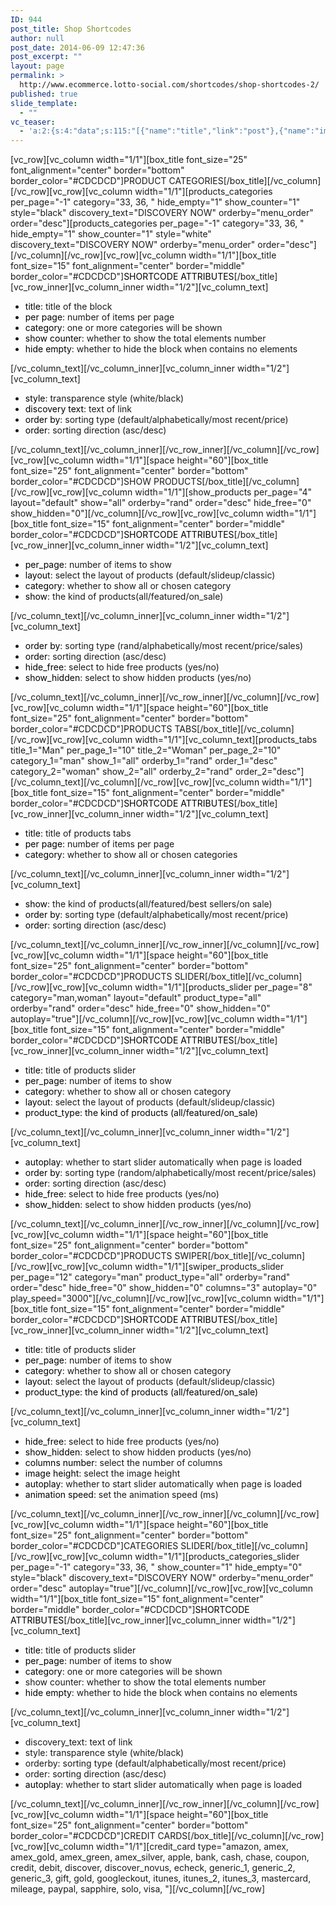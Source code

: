 ```yaml
---
ID: 944
post_title: Shop Shortcodes
author: null
post_date: 2014-06-09 12:47:36
post_excerpt: ""
layout: page
permalink: >
  http://www.ecommerce.lotto-social.com/shortcodes/shop-shortcodes-2/
published: true
slide_template:
  - ""
vc_teaser:
  - 'a:2:{s:4:"data";s:115:"[{"name":"title","link":"post"},{"name":"image","image":"featured","link":"none"},{"name":"text","mode":"excerpt"}]";s:7:"bgcolor";s:0:"";}'
---
```

[vc_row][vc_column width="1/1"][box_title font_size="25" font_alignment="center" border="bottom" border_color="#CDCDCD"]PRODUCT CATEGORIES[/box_title][/vc_column][/vc_row][vc_row][vc_column width="1/1"][products_categories per_page="-1" category="33, 36, " hide_empty="1" show_counter="1" style="black" discovery_text="DISCOVERY NOW" orderby="menu_order" order="desc"][products_categories per_page="-1" category="33, 36, " hide_empty="1" show_counter="1" style="white" discovery_text="DISCOVERY NOW" orderby="menu_order" order="desc"][/vc_column][/vc_row][vc_row][vc_column width="1/1"][box_title font_size="15" font_alignment="center" border="middle" border_color="#CDCDCD"]<span style="color: #000000">SHORTCODE ATTRIBUTES</span>[/box_title][vc_row_inner][vc_column_inner width="1/2"][vc_column_text]
<ul>
	<li><span style="color: #000000">title</span>: title of the block</li>
	<li><span style="color: #000000">per page</span>: number of items per page</li>
	<li><span style="color: #000000">category</span>: one or more categories will be shown</li>
	<li><span style="color: #000000">show counter</span>: whether to show the total elements number</li>
	<li><span style="color: #000000">hide empty</span>: whether to hide the block when contains no elements</li>
</ul>
[/vc_column_text][/vc_column_inner][vc_column_inner width="1/2"][vc_column_text]
<ul>
	<li><span style="color: #000000">style</span>: transparence style (white/black)</li>
	<li><span style="color: #000000">discovery text</span>: text of link</li>
	<li><span style="color: #000000">order by</span>: sorting type (default/alphabetically/most recent/price)</li>
	<li><span style="color: #000000">order</span>: sorting direction (asc/desc)</li>
</ul>
[/vc_column_text][/vc_column_inner][/vc_row_inner][/vc_column][/vc_row][vc_row][vc_column width="1/1"][space height="60"][box_title font_size="25" font_alignment="center" border="bottom" border_color="#CDCDCD"]SHOW PRODUCTS[/box_title][/vc_column][/vc_row][vc_row][vc_column width="1/1"][show_products per_page="4" layout="default" show="all" orderby="rand" order="desc" hide_free="0" show_hidden="0"][/vc_column][/vc_row][vc_row][vc_column width="1/1"][box_title font_size="15" font_alignment="center" border="middle" border_color="#CDCDCD"]<span style="color: #000000">SHORTCODE ATTRIBUTES</span>[/box_title][vc_row_inner][vc_column_inner width="1/2"][vc_column_text]
<ul>
	<li><span style="color: #000000">per_page</span>: number of items to show</li>
	<li><span style="color: #000000">layout</span>: select the layout of products (default/slideup/classic)</li>
	<li><span style="color: #000000">category</span>: whether to show all or chosen category</li>
	<li><span style="color: #000000">show</span>: the kind of products(all/featured/on_sale)</li>
</ul>
[/vc_column_text][/vc_column_inner][vc_column_inner width="1/2"][vc_column_text]
<ul>
	<li><span style="color: #000000">order by</span>: sorting type (rand/alphabetically/most recent/price/sales)</li>
	<li><span style="color: #000000">order</span>: sorting direction (asc/desc)</li>
	<li><span style="color: #000000">hide_free</span>: select to hide free products (yes/no)</li>
	<li><span style="color: #000000">show_hidden</span>: select to show hidden products (yes/no)</li>
</ul>
[/vc_column_text][/vc_column_inner][/vc_row_inner][/vc_column][/vc_row][vc_row][vc_column width="1/1"][space height="60"][box_title font_size="25" font_alignment="center" border="bottom" border_color="#CDCDCD"]PRODUCTS TABS[/box_title][/vc_column][/vc_row][vc_row][vc_column width="1/1"][vc_column_text][products_tabs title_1="Man" per_page_1="10" title_2="Woman" per_page_2="10" category_1="man" show_1="all" orderby_1="rand" order_1="desc" category_2="woman" show_2="all" orderby_2="rand" order_2="desc"][/vc_column_text][/vc_column][/vc_row][vc_row][vc_column width="1/1"][box_title font_size="15" font_alignment="center" border="middle" border_color="#CDCDCD"]<span style="color: #000000">SHORTCODE ATTRIBUTES</span>[/box_title][vc_row_inner][vc_column_inner width="1/2"][vc_column_text]
<ul>
	<li><span style="color: #000000">title</span>: title of products tabs</li>
	<li><span style="color: #000000">per page</span>: number of items per page</li>
	<li><span style="color: #000000">category</span>: whether to show all or chosen categories</li>
</ul>
[/vc_column_text][/vc_column_inner][vc_column_inner width="1/2"][vc_column_text]
<ul>
	<li><span style="color: #000000">show</span>: the kind of products(all/featured/best sellers/on sale)</li>
	<li><span style="color: #000000">order by</span>: sorting type (default/alphabetically/most recent/price)</li>
	<li><span style="color: #000000">order</span>: sorting direction (asc/desc)</li>
</ul>
[/vc_column_text][/vc_column_inner][/vc_row_inner][/vc_column][/vc_row][vc_row][vc_column width="1/1"][space height="60"][box_title font_size="25" font_alignment="center" border="bottom" border_color="#CDCDCD"]PRODUCTS SLIDER[/box_title][/vc_column][/vc_row][vc_row][vc_column width="1/1"][products_slider per_page="8" category="man,woman" layout="default" product_type="all" orderby="rand" order="desc" hide_free="0" show_hidden="0" autoplay="true"][/vc_column][/vc_row][vc_row][vc_column width="1/1"][box_title font_size="15" font_alignment="center" border="middle" border_color="#CDCDCD"]<span style="color: #000000">SHORTCODE ATTRIBUTES</span>[/box_title][vc_row_inner][vc_column_inner width="1/2"][vc_column_text]
<ul>
	<li><span style="color: #000000">title</span>: title of products slider</li>
	<li><span style="color: #000000">per_page</span>: number of items to show</li>
	<li><span style="color: #000000">category</span>: whether to show all or chosen category</li>
	<li><span style="color: #000000">layout</span>: select the layout of products (default/slideup/classic)</li>
	<li><span style="color: #000000">product_type: the kind of products (all/featured/on_sale)</span></li>
</ul>
[/vc_column_text][/vc_column_inner][vc_column_inner width="1/2"][vc_column_text]
<ul>
	<li><span style="color: #000000">autoplay</span>: whether to start slider automatically when page is loaded</li>
	<li><span style="color: #000000">order by</span>: sorting type (random/alphabetically/most recent/price/sales)</li>
	<li><span style="color: #000000">order</span>: sorting direction (asc/desc)</li>
	<li><span style="color: #000000">hide_free</span>: select to hide free products (yes/no)</li>
	<li><span style="color: #000000">show_hidden</span>: select to show hidden products (yes/no)</li>
</ul>
[/vc_column_text][/vc_column_inner][/vc_row_inner][/vc_column][/vc_row][vc_row][vc_column width="1/1"][space height="60"][box_title font_size="25" font_alignment="center" border="bottom" border_color="#CDCDCD"]PRODUCTS SWIPER[/box_title][/vc_column][/vc_row][vc_row][vc_column width="1/1"][swiper_products_slider per_page="12" category="man" product_type="all" orderby="rand" order="desc" hide_free="0" show_hidden="0" columns="3" autoplay="0" play_speed="3000"][/vc_column][/vc_row][vc_row][vc_column width="1/1"][box_title font_size="15" font_alignment="center" border="middle" border_color="#CDCDCD"]<span style="color: #000000">SHORTCODE ATTRIBUTES</span>[/box_title][vc_row_inner][vc_column_inner width="1/2"][vc_column_text]
<ul>
	<li><span style="color: #000000">title</span>: title of products slider</li>
	<li><span style="color: #000000">per_page</span>: number of items to show</li>
	<li><span style="color: #000000">category</span>: whether to show all or chosen category</li>
	<li><span style="color: #000000">layout</span>: select the layout of products (default/slideup/classic)</li>
	<li><span style="color: #000000">product_type: the kind of products (all/featured/on_sale)</span></li>
</ul>
[/vc_column_text][/vc_column_inner][vc_column_inner width="1/2"][vc_column_text]
<ul>
	<li><span style="color: #000000">hide_free</span>: select to hide free products (yes/no)</li>
	<li><span style="color: #000000">show_hidden</span>: select to show hidden products (yes/no)</li>
	<li><span style="color: #000000">columns number</span>: select the number of columns</li>
	<li><span style="color: #000000">image height</span>: select the image height</li>
	<li><span style="color: #000000">autoplay</span>: whether to start slider automatically when page is loaded</li>
	<li><span style="color: #000000">animation speed</span>: set the animation speed (ms)</li>
</ul>
[/vc_column_text][/vc_column_inner][/vc_row_inner][/vc_column][/vc_row][vc_row][vc_column width="1/1"][space height="60"][box_title font_size="25" font_alignment="center" border="bottom" border_color="#CDCDCD"]CATEGORIES SLIDER[/box_title][/vc_column][/vc_row][vc_row][vc_column width="1/1"][products_categories_slider per_page="-1" category="33, 36, " show_counter="1" hide_empty="0" style="black" discovery_text="DISCOVERY NOW" orderby="menu_order" order="desc" autoplay="true"][/vc_column][/vc_row][vc_row][vc_column width="1/1"][box_title font_size="15" font_alignment="center" border="middle" border_color="#CDCDCD"]<span style="color: #000000">SHORTCODE ATTRIBUTES</span>[/box_title][vc_row_inner][vc_column_inner width="1/2"][vc_column_text]
<ul>
	<li><span style="color: #000000">title</span>: title of products slider</li>
	<li><span style="color: #000000">per_page</span>: number of items to show</li>
	<li><span style="color: #000000">category</span>: one or more categories will be shown</li>
	<li>show counter: whether to show the total elements number</li>
	<li><span style="color: #000000">hide empty</span>: whether to hide the block when contains no elements</li>
</ul>
[/vc_column_text][/vc_column_inner][vc_column_inner width="1/2"][vc_column_text]
<ul>
	<li>discovery_text: text of link</li>
	<li>style: transparence style (white/black)</li>
	<li>orderby: sorting type (default/alphabetically/most recent/price)</li>
	<li>order: sorting direction (asc/desc)</li>
	<li><span style="color: #000000">autoplay</span>: whether to start slider automatically when page is loaded</li>
</ul>
[/vc_column_text][/vc_column_inner][/vc_row_inner][/vc_column][/vc_row][vc_row][vc_column width="1/1"][space height="60"][box_title font_size="25" font_alignment="center" border="bottom" border_color="#CDCDCD"]CREDIT CARDS[/box_title][/vc_column][/vc_row][vc_row][vc_column width="1/1"][credit_card type="amazon, amex, amex_gold, amex_green, amex_silver, apple, bank, cash, chase, coupon, credit, debit, discover, discover_novus, echeck, generic_1, generic_2, generic_3, gift, gold, googleckout, itunes, itunes_2, itunes_3, mastercard, mileage, paypal, sapphire, solo, visa, "][/vc_column][/vc_row]